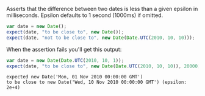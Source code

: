 Asserts that the difference between two dates is less than a given epsilon in milliseconds. Epsilon defaults to 1 second (1000ms) if omitted.

```js
var date = new Date();
expect(date, "to be close to", new Date());
expect(date, "not to be close to", new Date(Date.UTC(2010, 10, 10)));
```

When the assertion fails you'll get this output:

```js
var date = new Date(Date.UTC(2010, 10, 1));
expect(date, "to be close to", new Date(Date.UTC(2010, 10, 10)), 20000);
```

```output
expected new Date('Mon, 01 Nov 2010 00:00:00 GMT')
to be close to new Date('Wed, 10 Nov 2010 00:00:00 GMT') (epsilon: 2e+4)
```
